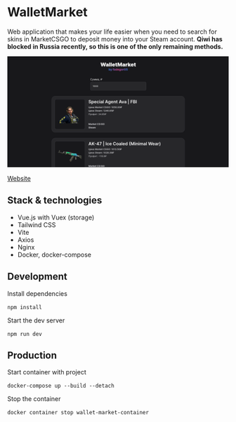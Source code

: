 # WalletMarket

Web application that makes your life easier when you need to search for skins in MarketCSGO to deposit money into your Steam account. **Qiwi has blocked in Russia recently, so this is one of the only remaining methods.**

[![Screenshot](/images/image-1.png)](http://wm.fadegor05.ru/)

[Website](http://wm.fadegor05.ru/)

## Stack & technologies

- Vue.js with Vuex (storage)
- Tailwind CSS
- Vite
- Axios
- Nginx
- Docker, docker-compose

## Development

Install dependencies
```
npm install
```

Start the dev server
```
npm run dev
```

## Production

Start container with project
```
docker-compose up --build --detach
```
Stop the container
```
docker container stop wallet-market-container
```